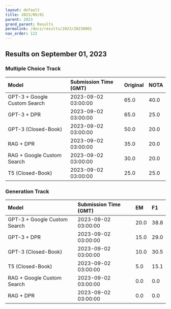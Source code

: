 ```yaml
---
layout: default
title: 2023/09/01
parent: 2023
grand_parent: Results
permalink: /docs/results/2023/20230901
nav_order: 122
---
```


## Results on September 01, 2023

### Multiple Choice Track

| Model        | Submission Time (GMT) | Original | NOTA | 
|:-------------|:---------|:---------|:-----|
|GPT-3 + Google Custom Search|2023-09-02 03:00:00|65.0|40.0|
|GPT-3 + DPR|2023-09-02 03:00:00|65.0|25.0|
|GPT-3 (Closed-Book)|2023-09-02 03:00:00|50.0|20.0|
|RAG + DPR|2023-09-02 03:00:00|35.0|20.0|
|RAG + Google Custom Search|2023-09-02 03:00:00|30.0|20.0|
|T5 (Closed-Book)|2023-09-02 03:00:00|25.0|25.0|



### Generation Track

| Model        | Submission Time (GMT) | EM | F1 | 
|:-------------|:---------|:---------|:-----|
|GPT-3 + Google Custom Search|2023-09-02 03:00:00|20.0|38.8|
|GPT-3 + DPR|2023-09-02 03:00:00|15.0|29.0|
|GPT-3 (Closed-Book)|2023-09-02 03:00:00|10.0|30.5|
|T5 (Closed-Book)|2023-09-02 03:00:00|5.0|15.1|
|RAG + Google Custom Search|2023-09-02 03:00:00|0.0|0.0|
|RAG + DPR|2023-09-02 03:00:00|0.0|0.0|

